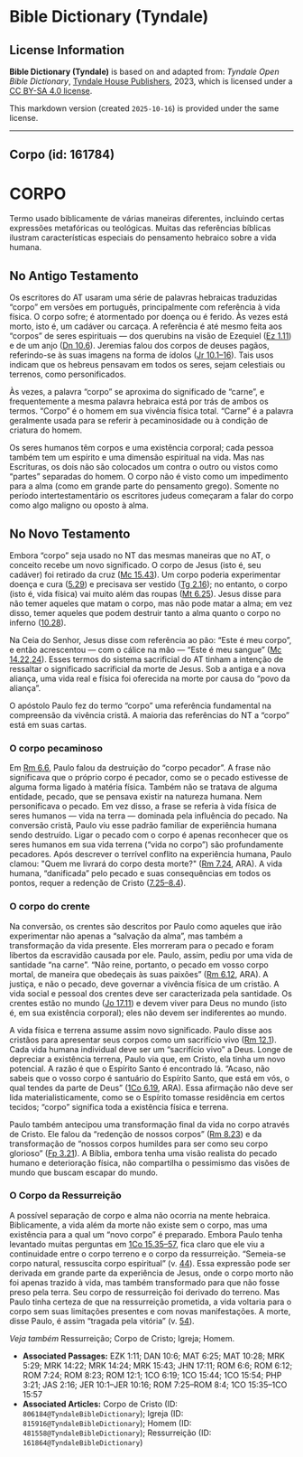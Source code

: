 # Bible Dictionary (Tyndale)

## License Information

**Bible Dictionary (Tyndale)** is based on and adapted from: _Tyndale Open Bible Dictionary_, [Tyndale House Publishers](https://tyndaleopenresources.com/), 2023, which is licensed under a [CC BY-SA 4.0 license](https://creativecommons.org/licenses/by-sa/4.0/legalcode.en).

This markdown version (created `2025-10-16`) is provided under the same license.



--------------------------------

## Corpo (id: 161784)

CORPO
=====

Termo usado biblicamente de várias maneiras diferentes, incluindo certas expressões metafóricas ou teológicas. Muitas das referências bíblicas ilustram características especiais do pensamento hebraico sobre a vida humana.

No Antigo Testamento
--------------------

Os escritores do AT usaram uma série de palavras hebraicas traduzidas “corpo” em versões em português, principalmente com referência à vida física. O corpo sofre; é atormentado por doença ou é ferido. Às vezes está morto, isto é, um cadáver ou carcaça. A referência é até mesmo feita aos “corpos” de seres espirituais — dos querubins na visão de Ezequiel ([Ez 1\.11](https://ref.ly/Ezek1:11)) e de um anjo ([Dn 10\.6](https://ref.ly/Dan10:6)). Jeremias falou dos corpos de deuses pagãos, referindo\-se às suas imagens na forma de ídolos ([Jr 10\.1–16](https://ref.ly/Jer10:1-Jer10:16)). Tais usos indicam que os hebreus pensavam em todos os seres, sejam celestiais ou terrenos, como personificados.

Às vezes, a palavra “corpo” se aproxima do significado de “carne”, e frequentemente a mesma palavra hebraica está por trás de ambos os termos. “Corpo” é o homem em sua vivência física total. “Carne” é a palavra geralmente usada para se referir à pecaminosidade ou à condição de criatura do homem.

Os seres humanos têm corpos e uma existência corporal; cada pessoa também tem um espírito e uma dimensão espiritual na vida. Mas nas Escrituras, os dois não são colocados um contra o outro ou vistos como “partes” separadas do homem. O corpo não é visto como um impedimento para a alma (como em grande parte do pensamento grego). Somente no período intertestamentário os escritores judeus começaram a falar do corpo como algo maligno ou oposto à alma.

No Novo Testamento
------------------

Embora “corpo” seja usado no NT das mesmas maneiras que no AT, o conceito recebe um novo significado. O corpo de Jesus (isto é, seu cadáver) foi retirado da cruz ([Mc 15\.43](https://ref.ly/Mark15:43)). Um corpo poderia experimentar doença e cura ([5\.29](https://ref.ly/Mark5:29)) e precisava ser vestido ([Tg 2\.16](https://ref.ly/Jas2:16)); no entanto, o corpo (isto é, vida física) vai muito além das roupas ([Mt 6\.25](https://ref.ly/Matt6:25)). Jesus disse para não temer aqueles que matam o corpo, mas não pode matar a alma; em vez disso, temer aqueles que podem destruir tanto a alma quanto o corpo no inferno ([10\.28](https://ref.ly/Matt10:28)).

Na Ceia do Senhor, Jesus disse com referência ao pão: “Este é meu corpo”, e então acrescentou — com o cálice na mão — “Este é meu sangue” ([Mc 14\.22,24](https://ref.ly/Mark14:22)). Esses termos do sistema sacrificial do AT tinham a intenção de ressaltar o significado sacrificial da morte de Jesus. Sob a antiga e a nova aliança, uma vida real e física foi oferecida na morte por causa do “povo da aliança”.

O apóstolo Paulo fez do termo “corpo” uma referência fundamental na compreensão da vivência cristã. A maioria das referências do NT a “corpo” está em suas cartas.

### O corpo pecaminoso

Em [Rm 6\.6](https://ref.ly/Rom6:6), Paulo falou da destruição do “corpo pecador”. A frase não significava que o próprio corpo é pecador, como se o pecado estivesse de alguma forma ligado à matéria física. Também não se tratava de alguma entidade, pecado, que se pensava existir na natureza humana. Nem personificava o pecado. Em vez disso, a frase se referia à vida física de seres humanos — vida na terra — dominada pela influência do pecado. Na conversão cristã, Paulo viu esse padrão familiar de experiência humana sendo destruído. Ligar o pecado com o corpo é apenas reconhecer que os seres humanos em sua vida terrena (“vida no corpo”) são profundamente pecadores. Após descrever o terrível conflito na experiência humana, Paulo clamou: "Quem me livrará do corpo desta morte?" ([Rm 7\.24](https://ref.ly/Rom7:24), ARA). A vida humana, “danificada” pelo pecado e suas consequências em todos os pontos, requer a redenção de Cristo ([7\.25–8\.4](https://ref.ly/Rom7:25-Rom8:4)).

### O corpo do crente

Na conversão, os crentes são descritos por Paulo como aqueles que irão experimentar não apenas a “salvação da alma”, mas também a transformação da vida presente. Eles morreram para o pecado e foram libertos da escravidão causada por ele. Paulo, assim, pediu por uma vida de santidade “na carne”. “Não reine, portanto, o pecado em vosso corpo mortal, de maneira que obedeçais às suas paixões” ([Rm 6\.12](https://ref.ly/Rom6:12), ARA). A justiça, e não o pecado, deve governar a vivência física de um cristão. A vida social e pessoal dos crentes deve ser caracterizada pela santidade. Os crentes estão no mundo ([Jo 17\.11](https://ref.ly/John17:11)) e devem viver para Deus no mundo (isto é, em sua existência corporal); eles não devem ser indiferentes ao mundo.

A vida física e terrena assume assim novo significado. Paulo disse aos cristãos para apresentar seus corpos como um sacrifício vivo ([Rm 12\.1](https://ref.ly/Rom12:1)). Cada vida humana individual deve ser um “sacrifício vivo” a Deus. Longe de depreciar a existência terrena, Paulo via que, em Cristo, ela tinha um novo potencial. A razão é que o Espírito Santo é encontrado lá. “Acaso, não sabeis que o vosso corpo é santuário do Espírito Santo, que está em vós, o qual tendes da parte de Deus” ([1Co 6\.19](https://ref.ly/1Cor6:19), ARA). Essa afirmação não deve ser lida materialisticamente, como se o Espírito tomasse residência em certos tecidos; “corpo” significa toda a existência física e terrena.

Paulo também antecipou uma transformação final da vida no corpo através de Cristo. Ele falou da “redenção de nossos corpos” ([Rm 8\.23](https://ref.ly/Rom8:23)) e da transformação de “nossos corpos humildes para ser como seu corpo glorioso” ([Fp 3\.21](https://ref.ly/Phil3:21)). A Bíblia, embora tenha uma visão realista do pecado humano e deterioração física, não compartilha o pessimismo das visões de mundo que buscam escapar do mundo.

### O Corpo da Ressurreição

A possível separação de corpo e alma não ocorria na mente hebraica. Biblicamente, a vida além da morte não existe sem o corpo, mas uma existência para a qual um “novo corpo” é preparado. Embora Paulo tenha levantado muitas perguntas em [1Co 15\.35–57](https://ref.ly/1Cor15:35-1Cor15:57), fica claro que ele viu a continuidade entre o corpo terreno e o corpo da ressurreição. “Semeia\-se corpo natural, ressuscita corpo espiritual” (v. [44](https://ref.ly/1Cor15:44)). Essa expressão pode ser derivada em grande parte da experiência de Jesus, onde o corpo morto não foi apenas trazido à vida, mas também transformado para que não fosse preso pela terra. Seu corpo de ressurreição foi derivado do terreno. Mas Paulo tinha certeza de que na ressurreição prometida, a vida voltaria para o corpo sem suas limitações presentes e com novas manifestações. A morte, disse Paulo, é assim “tragada pela vitória” (v. [54](https://ref.ly/1Cor15:54)).

*Veja também* Ressurreição; Corpo de Cristo; Igreja; Homem.

* **Associated Passages:** EZK 1:11; DAN 10:6; MAT 6:25; MAT 10:28; MRK 5:29; MRK 14:22; MRK 14:24; MRK 15:43; JHN 17:11; ROM 6:6; ROM 6:12; ROM 7:24; ROM 8:23; ROM 12:1; 1CO 6:19; 1CO 15:44; 1CO 15:54; PHP 3:21; JAS 2:16; JER 10:1–JER 10:16; ROM 7:25–ROM 8:4; 1CO 15:35–1CO 15:57
* **Associated Articles:** Corpo de Cristo (ID: `806184@TyndaleBibleDictionary`); Igreja (ID: `815916@TyndaleBibleDictionary`); Homem (ID: `481558@TyndaleBibleDictionary`); Ressurreição (ID: `161864@TyndaleBibleDictionary`)

